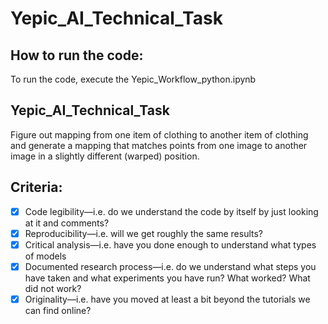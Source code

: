 # Yepic_AI_Technical_Task

## How to run the code:
To run the code, execute the Yepic_Workflow_python.ipynb

## Yepic_AI_Technical_Task
Figure out mapping from one item of clothing to another item of clothing and generate a mapping that matches points from one image to another image in a slightly different (warped) position.

## Criteria:
- [x] Code legibility—i.e. do we understand the code by itself by just looking at it and comments?
- [x] Reproducibility—i.e. will we get roughly the same results?
- [x] Critical analysis—i.e. have you done enough to understand what types of models 
- [x] Documented research process—i.e. do we understand what steps you have taken and what experiments you have run? What worked? What did not work?
- [x] Originality—i.e. have you moved at least a bit beyond the tutorials we can find online?
